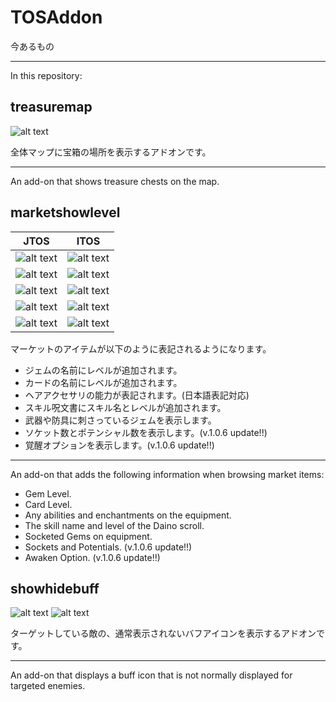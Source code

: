 # TOSAddon

今あるもの

----

In this repository:

treasuremap
--
![alt text](http://i.imgur.com/dAkRzhk.png "Map Screenshot")

全体マップに宝箱の場所を表示するアドオンです。

----

An add-on that shows treasure chests on the map.

marketshowlevel
--

|JTOS|ITOS|
|---|---|
|![alt text](http://i.imgur.com/e9UWoYR.png "Jem JP Screenshot")|![alt text](http://i.imgur.com/TzPXeMR.png "Jem Screenshot")|
|![alt text](http://i.imgur.com/Wmxu1hp.png "Card JP Screenshot")|![alt text](http://i.imgur.com/IAFE2P3.png "Card Screenshot")|
|![alt text](http://i.imgur.com/dpXZhip.png "Spell JP Screenshot")|![alt text](http://i.imgur.com/PZEQ8zh.png "Spell Screenshot")|
|![alt text](http://i.imgur.com/r96ynTn.png "Hair JP Screenshot")|![alt text](http://i.imgur.com/lYoO7FZ.png "Hair Screenshot")|
|![alt text](http://i.imgur.com/Ssndgeh.png "Equip JP Screenshott")|![alt text](http://i.imgur.com/smvggny.png "Equip Screenshot")|


マーケットのアイテムが以下のように表記されるようになります。  
* ジェムの名前にレベルが追加されます。
* カードの名前にレベルが追加されます。
* ヘアアクセサリの能力が表記されます。(日本語表記対応)
* スキル呪文書にスキル名とレベルが追加されます。
* 武器や防具に刺さっているジェムを表示します。
* ソケット数とポテンシャル数を表示します。(v.1.0.6 update!!)
* 覚醒オプションを表示します。(v.1.0.6 update!!)

----

An add-on that adds the following information when browsing market items:

* Gem Level.
* Card Level.
* Any abilities and enchantments on the equipment.
* The skill name and level of the Daino scroll.
* Socketed Gems on equipment.
* Sockets and Potentials. (v.1.0.6 update!!)
* Awaken Option. (v.1.0.6 update!!)

showhidebuff
--
![alt text](http://i.imgur.com/xYBxip1.png "buf1")
![alt text](http://i.imgur.com/BOJIWsL.png "buf2")

ターゲットしている敵の、通常表示されないバフアイコンを表示するアドオンです。  

----

An add-on that displays a buff icon that is not normally displayed for targeted enemies.

